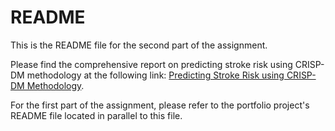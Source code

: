 # README

This is the README file for the second part of the assignment. 

Please find the comprehensive report on predicting stroke risk using CRISP-DM methodology at the following link: [Predicting Stroke Risk using CRISP-DM Methodology](https://medium.com/@pbajaj0023/predicting-stroke-risk-using-crisp-dm-methodology-a-comprehensive-report-d6c406a1a49a).

For the first part of the assignment, please refer to the portfolio project's README file located in parallel to this file.
